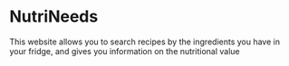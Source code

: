 # NutriNeeds
This website allows you to search recipes by the ingredients you have in your fridge, and gives you information on the nutritional value
